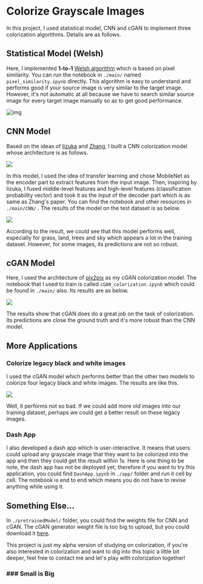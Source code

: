 # Colorize Grayscale Images
In this project, I used statistical model, CNN and cGAN to implement three colorization algorithms. Details are as follows. 



## Statistical Model (Welsh)

Here, I implemented **1-to-1** [Welsh algorithm](https://webserver2.tecgraf.puc-rio.br/~scuri/inf1378/pub/welsh.pdf) which is based on pixel similarity. You can run the notebook in `./main/` named `pixel_similarity.ipynb`  directly. This algorithm is easy to understand and performs good if your source image is very similar to the target image. However, it's not automatic at all because we have to search similar source image for every target image manually so as to get good performance. 

![img](./figs/welsh.png)

## CNN Model

Based on the ideas of [Iizuka](http://iizuka.cs.tsukuba.ac.jp/projects/colorization/en/) and [Zhang](http://richzhang.github.io/colorization/), I built a CNN colorization model whose architecture is as follows. 

![](./figs/cnn_model.jpg)

In this model, I used the idea of transfer learning and chose MobileNet as the encoder part to extract features from the input image. Then, inspiring by Iizuka, I fused middle-level features and high-level features (classification probability vector) and took it as the input of the decoder part which is as same as Zhang's paper. You can find the notebook and other resources in `./main/CNN/` . The results of the model on the test dataset is as below. 

![](./figs/cnn.png)

According to the result, we could see that this model performs well, especially for grass, land, trees and sky which appears a lot in the training dataset.  However, for some images, its predictions are not so robust. 



## cGAN Model

Here, I used the architecture of  [pix2pix](https://phillipi.github.io/pix2pix/) as my cGAN colorization model. The notebook that I used to train is called `cGAN_colorization.ipynb` which could be found in `./main/` also. Its results are as below. 

 ![](./figs/cGAN.PNG)

The results show that cGAN does do a great job on the task of colorization. Its predictions are close the ground truth and it's more robust than the CNN model. 



## More Applications

  ### Colorize legacy black and white images

I used the cGAN model which performs better than the other two models to colorize four legacy black and white images. The results are like this.

![](./figs/app1.png)

Well, it performs not so bad. If we could add more old images into our training dataset, perhaps we could get a better result on these legacy images. 

### Dash App

I also developed a dash app which is user-interactive. It means that users could upload any grayscale image that they want to be colorized into the app and then they could get the result within 1s. Here is one thing to be note, the dash app has not be deployed yet, therefore if you want to try this application, you could find `DashApp.ipynb` in `./app/` folder and run it cell by cell. The notebook is end to end which means you do not have to revise anything while using it. 



## Something Else...

In `./pretrainedModel/` folder, you could find the weights file for CNN and cGAN. The cGAN generator weight file is too big to upload, but you could download it [here](http://www.columbia.edu/~hl3099/csu/generator_epoch60_weight_100.h5). 

This project is just my alpha version of studying on colorization, if you're also interested in colorization and want to dig into this topic a little bit deeper, feel free to contact me and let's play with colorization together! 



### \### Small is Big  

 